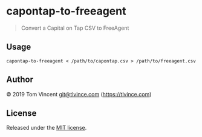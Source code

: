 # capontap-to-freeagent

> Convert a Capital on Tap CSV to FreeAgent

## Usage

```shell
capontap-to-freeagent < /path/to/capontap.csv > /path/to/freeagent.csv
```

## Author

© 2019 Tom Vincent <git@tlvince.com> (https://tlvince.com)

## License

Released under the [MIT license](https://tlvince.mit-license.org).
